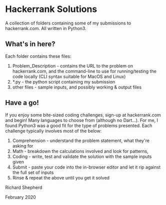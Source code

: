 # Hackerrank Solutions

A collection of folders containing some of my submissions to hackerrank.com. All written in Python3. 

## What's in here?

Each folder contains these files:

1. Problem_Description - contains the URL to the problem on hackerrank.com, and the command-line to use for running/testing the code locally (CLI syntax suitable for MacOS and Linux)
2. *.py - the python script containing my submission
3. other files - sample inputs, and possibly working & output files

## Have a go!

If you enjoy some bite-sized coding challenges, sign-up at hackerrank.com and begin! Many languages to choose from (although no Dart...). For me, I found Python3 was a good fit for the type of problems presented. Each challenge typically involves most of the below:

1. Comprehension - understand the problem statement, what they're asking for
2. Math - breakdown the calculations involved and look for patterns, 
3. Coding - write, test and validate the solution with the sample inputs given
4. Submit - paste your code into the in-browser editor and let it rip against the full set of inputs
5. Rinse & repeat the above until you get it solved

Richard Shepherd

February 2020